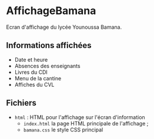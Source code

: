 # AffichageBamana

Ecran d'affichage du lycée Younoussa Bamana. 

## Informations affichées

 * Date et heure
 * Absences des enseignants
 * Livres du CDI
 * Menu de la cantine
 * Affiches du CVL

## Fichiers

 * `html` : HTML pour l'affichage sur l'écran d'information
   - `index.html` la page HTML principale de l'affichage ;
   - `bamana.css` le style CSS principal
 
